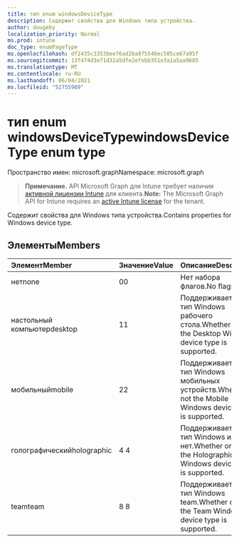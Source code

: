 ```yaml
---
title: тип enum windowsDeviceType
description: Содержит свойства для Windows типа устройства.
author: dougeby
localization_priority: Normal
ms.prod: intune
doc_type: enumPageType
ms.openlocfilehash: df2435c3353bee76ad2ba875546ec505ce67a95f
ms.sourcegitcommit: 13f474d3e71d32a5dfe2efebb351e3a1a5aa9685
ms.translationtype: MT
ms.contentlocale: ru-RU
ms.lasthandoff: 06/04/2021
ms.locfileid: "52755989"
---
```

# <a name="windowsdevicetype-enum-type"></a><span data-ttu-id="a732f-103">тип enum windowsDeviceType</span><span class="sxs-lookup"><span data-stu-id="a732f-103">windowsDeviceType enum type</span></span>

<span data-ttu-id="a732f-104">Пространство имен: microsoft.graph</span><span class="sxs-lookup"><span data-stu-id="a732f-104">Namespace: microsoft.graph</span></span>

> <span data-ttu-id="a732f-105">**Примечание.** API Microsoft Graph для Intune требует наличия [активной лицензии Intune](https://go.microsoft.com/fwlink/?linkid=839381) для клиента.</span><span class="sxs-lookup"><span data-stu-id="a732f-105">**Note:** The Microsoft Graph API for Intune requires an [active Intune license](https://go.microsoft.com/fwlink/?linkid=839381) for the tenant.</span></span>

<span data-ttu-id="a732f-106">Содержит свойства для Windows типа устройства.</span><span class="sxs-lookup"><span data-stu-id="a732f-106">Contains properties for Windows device type.</span></span>

## <a name="members"></a><span data-ttu-id="a732f-107">Элементы</span><span class="sxs-lookup"><span data-stu-id="a732f-107">Members</span></span>
|<span data-ttu-id="a732f-108">Элемент</span><span class="sxs-lookup"><span data-stu-id="a732f-108">Member</span></span>|<span data-ttu-id="a732f-109">Значение</span><span class="sxs-lookup"><span data-stu-id="a732f-109">Value</span></span>|<span data-ttu-id="a732f-110">Описание</span><span class="sxs-lookup"><span data-stu-id="a732f-110">Description</span></span>|
|:---|:---|:---|
|<span data-ttu-id="a732f-111">нет</span><span class="sxs-lookup"><span data-stu-id="a732f-111">none</span></span>|<span data-ttu-id="a732f-112">0</span><span class="sxs-lookup"><span data-stu-id="a732f-112">0</span></span>|<span data-ttu-id="a732f-113">Нет набора флагов.</span><span class="sxs-lookup"><span data-stu-id="a732f-113">No flags set.</span></span>|
|<span data-ttu-id="a732f-114">настольный компьютер</span><span class="sxs-lookup"><span data-stu-id="a732f-114">desktop</span></span>|<span data-ttu-id="a732f-115">1</span><span class="sxs-lookup"><span data-stu-id="a732f-115">1</span></span>|<span data-ttu-id="a732f-116">Поддерживается ли тип Windows рабочего стола.</span><span class="sxs-lookup"><span data-stu-id="a732f-116">Whether or not the Desktop Windows device type is supported.</span></span>|
|<span data-ttu-id="a732f-117">мобильный</span><span class="sxs-lookup"><span data-stu-id="a732f-117">mobile</span></span>|<span data-ttu-id="a732f-118">2</span><span class="sxs-lookup"><span data-stu-id="a732f-118">2</span></span>|<span data-ttu-id="a732f-119">Поддерживается ли тип Windows мобильных устройств.</span><span class="sxs-lookup"><span data-stu-id="a732f-119">Whether or not the Mobile Windows device type is supported.</span></span>|
|<span data-ttu-id="a732f-120">голографический</span><span class="sxs-lookup"><span data-stu-id="a732f-120">holographic</span></span>|<span data-ttu-id="a732f-121">4 </span><span class="sxs-lookup"><span data-stu-id="a732f-121">4</span></span>|<span data-ttu-id="a732f-122">Поддерживается ли тип Windows или нет.</span><span class="sxs-lookup"><span data-stu-id="a732f-122">Whether or not the Holographic Windows device type is supported.</span></span>|
|<span data-ttu-id="a732f-123">team</span><span class="sxs-lookup"><span data-stu-id="a732f-123">team</span></span>|<span data-ttu-id="a732f-124">8 </span><span class="sxs-lookup"><span data-stu-id="a732f-124">8</span></span>|<span data-ttu-id="a732f-125">Поддерживается ли тип Windows team.</span><span class="sxs-lookup"><span data-stu-id="a732f-125">Whether or not the Team Windows device type is supported.</span></span>|





